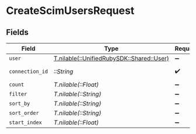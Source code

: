 # CreateScimUsersRequest


## Fields

| Field                                                                    | Type                                                                     | Required                                                                 | Description                                                              |
| ------------------------------------------------------------------------ | ------------------------------------------------------------------------ | ------------------------------------------------------------------------ | ------------------------------------------------------------------------ |
| `user`                                                                   | [T.nilable(::UnifiedRubySDK::Shared::User)](../../models/shared/user.md) | :heavy_minus_sign:                                                       | N/A                                                                      |
| `connection_id`                                                          | *::String*                                                               | :heavy_check_mark:                                                       | ID of the connection                                                     |
| `count`                                                                  | *T.nilable(::Float)*                                                     | :heavy_minus_sign:                                                       | N/A                                                                      |
| `filter`                                                                 | *T.nilable(::String)*                                                    | :heavy_minus_sign:                                                       | N/A                                                                      |
| `sort_by`                                                                | *T.nilable(::String)*                                                    | :heavy_minus_sign:                                                       | N/A                                                                      |
| `sort_order`                                                             | *T.nilable(::String)*                                                    | :heavy_minus_sign:                                                       | N/A                                                                      |
| `start_index`                                                            | *T.nilable(::Float)*                                                     | :heavy_minus_sign:                                                       | N/A                                                                      |